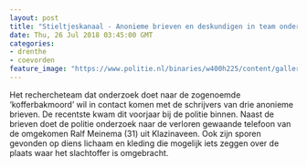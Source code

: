 ```yaml
---
layout: post
title: "Stieltjeskanaal - Anonieme brieven en deskundigen in team onderzoek ‘kofferbakmoord’"
date: Thu, 26 Jul 2018 03:45:00 GMT
categories: 
- drenthe 
- coevorden 
feature_image: "https://www.politie.nl/binaries/w400h225/content/gallery/politie/stockfotos/opsporing-recherche/fo-serie-1.jpg"
---
```


Het rechercheteam dat onderzoek doet naar de zogenoemde ‘kofferbakmoord’ wil in contact komen met de schrijvers van drie anonieme brieven. De recentste kwam dit voorjaar bij de politie binnen. Naast de brieven doet de politie onderzoek naar de verloren gewaande telefoon van de omgekomen Ralf Meinema (31) uit Klazinaveen. Ook zijn sporen gevonden op diens lichaam en kleding die mogelijk iets zeggen over de plaats waar het slachtoffer is omgebracht.

